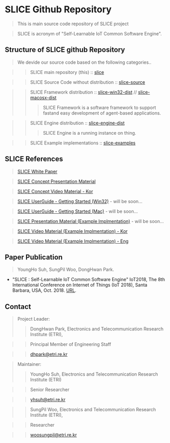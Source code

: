 # SLICE Github Repository #
> This is main source code repository of SLICE project

> SLICE is acronym of "Self-Learnable IoT Common Software Engine".

## Structure of SLICE github Repository ##
> We devide our source code based on the following categories..

>> SLICE main repository (this) :: [slice](https://github.com/slice-project/slice)

>> SLICE Source Code without distribution :: [slice-source](https://github.com/slice-project/slice-source)

>> SLICE Framework distribution :: [slice-win32-dist](https://github.com/slice-project/slice-win32-dist) // [slice-macosx-dist](https://github.com/slice-project/slice-macosx-dist) 
>>> SLICE Framework is a software framework to support fastand easy development of agent-based applications.

>> SLICE Engine distribution :: [slice-engine-dist](https://github.com/slice-project/slice-macosx-dist)
>>> SLICE Engine is a running instance on thing.

>> SLICE Example implementations :: [slice-examples](https://github.com/slice-project/slice-examples)

## SLICE References ##
> [SLICE White Paper](https://drive.google.com/file/d/1klG-sSC9CUARe_iGRZLlavRafgsR03wQ/view?usp=sharing)

> [SLICE Concept Presentation Material](https://drive.google.com/file/d/1OMlsQNcGXu4tvnquqarzwyaWQE0bTrR1/view?usp=sharing)

> [SLICE Concept Video Material - Kor](https://youtu.be/jMma32jpf7I)

> [SLICE UserGuide - Getting Started (Win32)](https://github.com/slice-project/slice-win32-dist) - will be soon...

> [SLICE UserGuide - Getting Started (Mac)](https://github.com/slice-project/slice-win32-dist) - will be soon...

> [SLICE Presentation Material (Example Implmentation)](https://github.com/slice-project/slice-win32-dist) - will be soon...

> [SLICE Video Material (Example Implmentation) - Kor](https://youtu.be/5AvXvftUwOc)

> [SLICE Video Material (Example Implmentation) - Eng](https://youtu.be/B9qoI7IWeTU)


## Paper Publication ##
> YoungHo Suh, SungPil Woo, DongHwan Park. 
- "SLICE : Self-Learnable IoT Common Software Engine" IoT2018, The 8th International Conference on Internet of Things (IoT 2018), Santa Barbara, USA, Oct. 2018. [URL](https://dl.acm.org/citation.cfm?doid=3277593.3277603).

## Contact ##

> Project Leader:
>> DongHwan Park,  Electronics and Telecommunication Research Institute (ETRI),  

>> Principal Member of Engineering Staff

>> dhpark@etri.re.kr

> Maintainer:
>> YoungHo Suh, Electronics and Telecommunication Research Institute (ETRI)

>> Senior Researcher

>> yhsuh@etri.re.kr

>> SungPil Woo, Electronics and Telecommunication Research Institute (ETRI), 

>> Researcher

>> woosungpil@etri.re.kr

